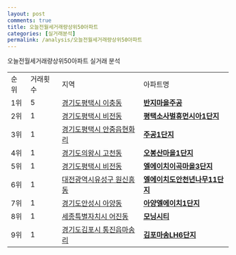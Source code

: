 ```yaml
---
layout: post
comments: true
title: 오늘전월세거래량상위50아파트
categories: [실거래분석]
permalink: /analysis/오늘전월세거래량상위50아파트
---
```


오늘전월세거래량상위50아파트 실거래 분석

<table>
  <tr>
    <td>순위</td>
    <td>거래횟수</td>
    <td>지역</td>
    <td>아파트명</td>
  </tr>

  <tr>
    <td>1위</td>
    <td>5</td>
    <td><a href="/apt/경기도평택시이충동">경기도평택시 이충동</a></td>
    <td colspan="4" style="font-weight: bold;"><a href="/apt/경기도평택시이충동반지마을주공">반지마을주공</a></td>
  </tr>

  <tr>
    <td>2위</td>
    <td>1</td>
    <td><a href="/apt/경기도평택시비전동">경기도평택시 비전동</a></td>
    <td colspan="4" style="font-weight: bold;"><a href="/apt/경기도평택시비전동평택소사벌휴먼시아1단지">평택소사벌휴먼시아1단지</a></td>
  </tr>

  <tr>
    <td>3위</td>
    <td>1</td>
    <td><a href="/apt/경기도평택시안중읍현화리">경기도평택시 안중읍현화리</a></td>
    <td colspan="4" style="font-weight: bold;"><a href="/apt/경기도평택시안중읍현화리주공1단지">주공1단지</a></td>
  </tr>

  <tr>
    <td>4위</td>
    <td>1</td>
    <td><a href="/apt/경기도의왕시고천동">경기도의왕시 고천동</a></td>
    <td colspan="4" style="font-weight: bold;"><a href="/apt/경기도의왕시고천동오봉산마을1단지">오봉산마을1단지</a></td>
  </tr>

  <tr>
    <td>5위</td>
    <td>1</td>
    <td><a href="/apt/경기도평택시비전동">경기도평택시 비전동</a></td>
    <td colspan="4" style="font-weight: bold;"><a href="/apt/경기도평택시비전동엘에이치이곡마을3단지">엘에이치이곡마을3단지</a></td>
  </tr>

  <tr>
    <td>6위</td>
    <td>1</td>
    <td><a href="/apt/대전광역시유성구원신흥동">대전광역시유성구 원신흥동</a></td>
    <td colspan="4" style="font-weight: bold;"><a href="/apt/대전광역시유성구원신흥동엘에이치도안천년나무11단지">엘에이치도안천년나무11단지</a></td>
  </tr>

  <tr>
    <td>7위</td>
    <td>1</td>
    <td><a href="/apt/경기도안성시아양동">경기도안성시 아양동</a></td>
    <td colspan="4" style="font-weight: bold;"><a href="/apt/경기도안성시아양동아양엘에이치1단지">아양엘에이치1단지</a></td>
  </tr>

  <tr>
    <td>8위</td>
    <td>1</td>
    <td><a href="/apt/세종특별자치시어진동">세종특별자치시 어진동</a></td>
    <td colspan="4" style="font-weight: bold;"><a href="/apt/세종특별자치시어진동모닝시티">모닝시티</a></td>
  </tr>

  <tr>
    <td>9위</td>
    <td>1</td>
    <td><a href="/apt/경기도김포시통진읍마송리">경기도김포시 통진읍마송리</a></td>
    <td colspan="4" style="font-weight: bold;"><a href="/apt/경기도김포시통진읍마송리김포마송LH6단지">김포마송LH6단지</a></td>
  </tr>

</table>
